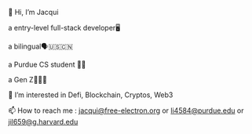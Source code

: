 👋 Hi, I’m Jacqui

a entry-level full-stack developer🖥 

a bilingual🗣🇺🇸🇨🇳 

a Purdue CS student 🔨🚂

a Gen Z🧍🏻‍♀️

👀 I’m interested in Defi, Blockchain, Cryptos, Web3


📫 How to reach me : jacqui@free-electron.org or  li4584@purdue.edu or jil659@g.harvard.edu
